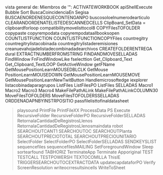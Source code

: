 vista general de:
Miembros de '<globales>":
ACTIVATEWORKBOOK
apiShellExecute
Bubble Sort
BuscaCoincidenciaEn Segisa
BUSCAENORDENESQUECONTENGANPO
buscosoloelnumerodearticulo
CLEARANDORDENATELISTEDESCANNEDCELLS
ClipBoard_SetData
= clipboardforloop
compatibilitymovelisttocol8
COPYFilesTOFOLDER
copypaste
copyrempodata
copyrempodataallbooksopen
COUNTLISTFUNCTION
COUNTLISTFUNCTIONCOPYFiles
countregitry
countregitrylistacobinada
countregitrylistaderemisiones
creanuevahojadelistadecombinadadearchivos
CREATEFOLDERENTREGA
dural
EXTRACTNUMBERFROMSTRING
FINDANDMOVESELLADAS
FindWindow
FnFindWindowLike
fselecttion
Get_Clipboard_Text
Get_Clipboard_TextLOOP
GetActiveWindow
getFName
GetMousePositionLearnMOUSEDBLCLK
GetMouse PositionLearnMOUSEDOWN
GetMousePositionLearnMOUSEMOVE
GetMousePositionLearnNewTwitButton
Handlemicrosoftedge
iexplorer
listacobinadaparagrupos
ListFiles
ListFilesPO
ListFiles SELLADAS
Macro1
Macro2
Macro3
Macro4
MakeFilePathALink
MakeFilePathALinkCOLUMN30
MoveFilesTOFOLDERS
MoveFilesTOFOLDERSSELLADAS
ORDDENADAPNBYINSTRPOSITIO
passfilelisttofinaldatasheet
>playsound
PrintFile
PrintFileXX
ProcessData
PS Execute
RecursiveFolder
RecursiveFolderPO
RecursiveFolderSELLADAS
RetornalaCantidadDeRegistrosLlenos
RetornalaCantidadDeRegistrosLlenosmaindata
robot
SEARCHOUTCANT1
SEARCHOUTOC
SEARCHOUTPlanta
>SEARCHOUTPRECIOTOTAL
SEARCHOUTPRECIOUNITARIO
SelectFolder
SelectFolderPO
SelectFolderSELLADAS
SENDKEYSLIST
sequencefiles
sequencefilesMAILING
SetForegroundWindow
Sleep
sortearfound
TABHORIZ
TerminateApp
Terminate Apporiginal
TEST
TESTCALL
TESTPOWERSH
TEXTOCOMILLA
ThisIE
TRIGGERSEARCHOUTOCEXTRACTDATA
updatecapdataforPO
Verify ScreenResolution
>writeocrresultsincells
WriteToSheet
